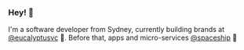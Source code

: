 ### Hey! 👋

I'm a software developer from Sydney, currently building brands at [@eucalyptusvc](https://www.eucalyptus.vc) 🌿. Before that, apps and micro-services [@spaceship](www.spaceship.com.au) 🚀
